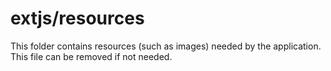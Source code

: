# extjs/resources

This folder contains resources (such as images) needed by the application. This file can
be removed if not needed.
